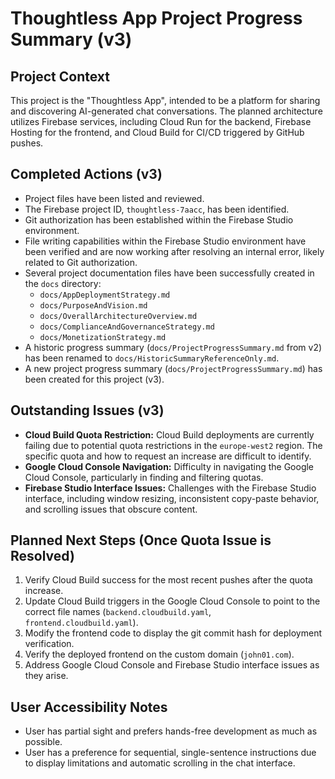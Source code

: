 # Thoughtless App Project Progress Summary (v3)

## Project Context

This project is the "Thoughtless App", intended to be a platform for sharing and discovering AI-generated chat conversations. The planned architecture utilizes Firebase services, including Cloud Run for the backend, Firebase Hosting for the frontend, and Cloud Build for CI/CD triggered by GitHub pushes.

## Completed Actions (v3)

*   Project files have been listed and reviewed.
*   The Firebase project ID, `thoughtless-7aacc`, has been identified.
*   Git authorization has been established within the Firebase Studio environment.
*   File writing capabilities within the Firebase Studio environment have been verified and are now working after resolving an internal error, likely related to Git authorization.
*   Several project documentation files have been successfully created in the `docs` directory:
    *   `docs/AppDeploymentStrategy.md`
    *   `docs/PurposeAndVision.md`
    *   `docs/OverallArchitectureOverview.md`
    *   `docs/ComplianceAndGovernanceStrategy.md`
    *   `docs/MonetizationStrategy.md`
*   A historic progress summary (`docs/ProjectProgressSummary.md` from v2) has been renamed to `docs/HistoricSummaryReferenceOnly.md`.
*   A new project progress summary (`docs/ProjectProgressSummary.md`) has been created for this project (v3).

## Outstanding Issues (v3)

*   **Cloud Build Quota Restriction:** Cloud Build deployments are currently failing due to potential quota restrictions in the `europe-west2` region. The specific quota and how to request an increase are difficult to identify.
*   **Google Cloud Console Navigation:** Difficulty in navigating the Google Cloud Console, particularly in finding and filtering quotas.
*   **Firebase Studio Interface Issues:** Challenges with the Firebase Studio interface, including window resizing, inconsistent copy-paste behavior, and scrolling issues that obscure content.

## Planned Next Steps (Once Quota Issue is Resolved)

1.  Verify Cloud Build success for the most recent pushes after the quota increase.
2.  Update Cloud Build triggers in the Google Cloud Console to point to the correct file names (`backend.cloudbuild.yaml`, `frontend.cloudbuild.yaml`).
3.  Modify the frontend code to display the git commit hash for deployment verification.
4.  Verify the deployed frontend on the custom domain (`john01.com`).
5.  Address Google Cloud Console and Firebase Studio interface issues as they arise.

## User Accessibility Notes

*   User has partial sight and prefers hands-free development as much as possible.
*   User has a preference for sequential, single-sentence instructions due to display limitations and automatic scrolling in the chat interface.